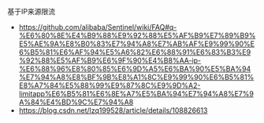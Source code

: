 基于IP来源限流
- https://github.com/alibaba/Sentinel/wiki/FAQ#q-%E6%80%8E%E4%B9%88%E9%92%88%E5%AF%B9%E7%89%B9%E5%AE%9A%E8%B0%83%E7%94%A8%E7%AB%AF%E9%99%90%E6%B5%81%E6%AF%94%E5%A6%82%E6%88%91%E6%83%B3%E9%92%88%E5%AF%B9%E6%9F%90%E4%B8%AA-ip-%E6%88%96%E8%80%85%E6%9D%A5%E6%BA%90%E5%BA%94%E7%94%A8%E8%BF%9B%E8%A1%8C%E9%99%90%E6%B5%81%E8%A7%84%E5%88%99%E9%87%8C%E9%9D%A2-limitapp%E6%B5%81%E6%8E%A7%E5%BA%94%E7%94%A8%E7%9A%84%E4%BD%9C%E7%94%A8
- https://blog.csdn.net/lzq199528/article/details/108826613
